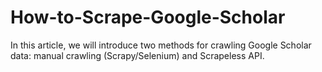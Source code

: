 # How-to-Scrape-Google-Scholar
In this article, we will introduce two methods for crawling Google Scholar data: manual crawling (Scrapy/Selenium) and Scrapeless API. 

